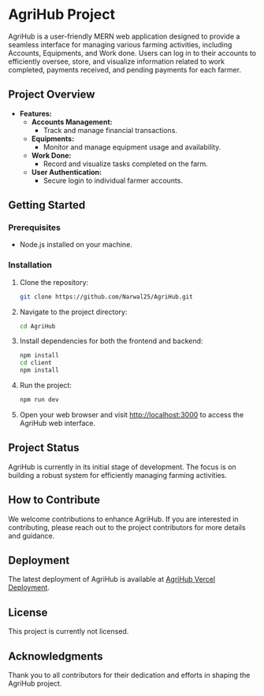 # AgriHub Project

AgriHub is a user-friendly MERN web application designed to provide a seamless interface for managing various farming activities, including Accounts, Equipments, and Work done. Users can log in to their accounts to efficiently oversee, store, and visualize information related to work completed, payments received, and pending payments for each farmer.

## Project Overview

- **Features:**
  - **Accounts Management:**
    - Track and manage financial transactions.
  - **Equipments:**
    - Monitor and manage equipment usage and availability.
  - **Work Done:**
    - Record and visualize tasks completed on the farm.
  - **User Authentication:**
    - Secure login to individual farmer accounts.

## Getting Started

### Prerequisites

- Node.js installed on your machine.

### Installation

1. Clone the repository:

   ```bash
   git clone https://github.com/Narwal25/AgriHub.git
   ```

2. Navigate to the project directory:

   ```bash
   cd AgriHub
   ```

3. Install dependencies for both the frontend and backend:

   ```bash
   npm install
   cd client
   npm install
   ```

4. Run the project:

   ```bash
   npm run dev
   ```

5. Open your web browser and visit [http://localhost:3000](http://localhost:3000) to access the AgriHub web interface.

## Project Status

AgriHub is currently in its initial stage of development. The focus is on building a robust system for efficiently managing farming activities.

## How to Contribute

We welcome contributions to enhance AgriHub. If you are interested in contributing, please reach out to the project contributors for more details and guidance.

## Deployment

The latest deployment of AgriHub is available at [AgriHub Vercel Deployment](https://agrihub-virid.vercel.app/).

## License

This project is currently not licensed.

## Acknowledgments

Thank you to all contributors for their dedication and efforts in shaping the AgriHub project.
